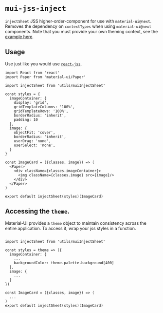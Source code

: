 # `mui-jss-inject`

`injectSheet` JSS higher-order-component for use with `material-ui@next`. 
Removes the dependency on `contextTypes` when using `material-ui@next` components. Note that you must provide your own theming context, see the [example here](https://github.com/callemall/material-ui/blob/next/docs/src/components/App.js).

## Usage

Use just like you would use [`react-jss`](http://cssinjs.org/react-jss?v=v6.1.1). 

```es6
import React from 'react'
import Paper from 'material-ui/Paper'

import injectSheet from 'utils/muiInjectSheet'

const styles = {
  imageContainer: {
    display: 'grid',
    gridTemplateColumns: '100%',
    gridTemplateRows: '100%',
    borderRadius: 'inherit',
    padding: 10
  },
  image: {
    objectFit: 'cover',
    borderRadius: 'inherit',
    userDrag: 'none',
    userSelect: 'none',
  }
}

const ImageCard = ({classes, image}) => (
  <Paper>
    <div className={classes.imageContainer}>
      <img className={classes.image} src={image}/>
    </div>
  </Paper>
)

export default injectSheet(styles)(ImageCard)

```

## Accessing the `theme`.

Material-UI provides a `theme` object to maintain consistency across the entire application. To access it, wrap your jss styles in a function.

```es6

import injectSheet from 'utils/muiInjectSheet'

const styles = theme => ({
  imageContainer: {
    ... 
    backgroundColor: theme.palette.background[400]
  },
  image: {
    ...
  }
})

const ImageCard = ({classes, image}) => (
  ...
)
export default injectSheet(styles)(ImageCard)
```